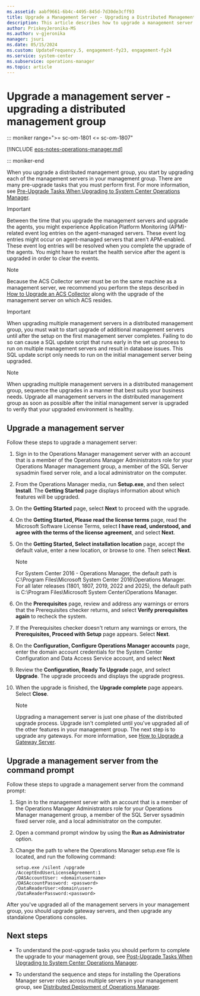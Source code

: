 ```yaml
---
ms.assetid: aabf9661-6b4c-4495-845d-7d30de3cff93
title: Upgrade a Management Server - Upgrading a Distributed Management Group
description: This article describes how to upgrade a management server in a distributed deployment of Operations Manager.
author: PriskeyJeronika-MS
ms.author: v-gjeronika
manager: jsuri
ms.date: 05/15/2024
ms.custom: UpdateFrequency.5, engagement-fy23, engagement-fy24
ms.service: system-center
ms.subservice: operations-manager
ms.topic: article
---
```


# Upgrade a management server - upgrading a distributed management group

::: moniker range=">= sc-om-1801 <= sc-om-1807"

[!INCLUDE [eos-notes-operations-manager.md](../includes/eos-notes-operations-manager.md)]

::: moniker-end

When you upgrade a distributed management group, you start by upgrading each of the management servers in your management group. There are many pre-upgrade tasks that you must perform first. For more information, see [Pre-Upgrade Tasks When Upgrading to System Center Operations Manager](deploy-upgrade-overview.md).

> [!IMPORTANT]
> Between the time that you upgrade the management servers and upgrade the agents, you might experience Application Platform Monitoring (APM)-related event log entries on the agent-managed servers. These event log entries might occur on agent-managed servers that aren't APM-enabled. These event log entries will be resolved when you complete the upgrade of the agents. You might have to restart the health service after the agent is upgraded in order to clear the events.

> [!NOTE]
> Because the ACS Collector server must be on the same machine as a management server, we recommend you perform the steps described in [How to Upgrade an ACS Collector](~/scom/deploy-upgrade-acs-collector.md) along with the upgrade of the management server on which ACS resides.

> [!IMPORTANT]
> When upgrading multiple management servers in a distributed management group, you must wait to start upgrade of additional management servers until after the setup on the first management server completes. Failing to do so can cause a SQL update script that runs early in the set up process to run on multiple management servers and result in database issues. This SQL update script only needs to run on the initial management server being upgraded.

> [!NOTE]
> When upgrading multiple management servers in a distributed management group, sequence the upgrades in a manner that best suits your business needs. Upgrade all management servers in the distributed management group as soon as possible after the initial management server is upgraded to verify that your upgraded environment is healthy.

## Upgrade a management server

Follow these steps to upgrade a management server:

1. Sign in to the Operations Manager management server with an account that is a member of the Operations Manager Administrators role for your Operations Manager management group, a member of the SQL Server sysadmin fixed server role, and a local administrator on the computer.

2. From the Operations Manager media, run **Setup.exe**, and then select **Install**. The **Getting Started** page displays information about which features will be upgraded.

3. On the **Getting Started** page, select **Next** to proceed with the upgrade.

4. On the **Getting Started, Please read the license terms** page, read the Microsoft Software License Terms, select **I have read, understood, and agree with the terms of the license agreement**, and select **Next**.

5. On the **Getting Started, Select installation location** page, accept the default value, enter a new location, or browse to one. Then select **Next**.

    > [!NOTE]
    > For System Center 2016 - Operations Manager, the default path is C:\Program Files\Microsoft System Center 2016\Operations Manager.  For all later releases (1801, 1807, 2019, 2022 and 2025), the default path is C:\Program Files\Microsoft System Center\Operations Manager.
    >

6. On the **Prerequisites** page, review and address any warnings or errors that the Prerequisites checker returns, and select **Verify prerequisites again** to recheck the system.

7. If the Prerequisites checker doesn't return any warnings or errors, the **Prerequisites, Proceed with Setup** page appears. Select **Next**.

8. On the **Configuration, Configure Operations Manager accounts** page, enter the domain account credentials for the System Center Configuration and Data Access Service account, and select **Next**

9. Review the **Configuration, Ready To Upgrade** page, and select **Upgrade**. The upgrade proceeds and displays the upgrade progress.

10. When the upgrade is finished, the **Upgrade complete** page appears. Select **Close**.

    > [!NOTE]
    > Upgrading a management server is just one phase of the distributed upgrade process. Upgrade isn't completed until you've upgraded all of the other features in your management group. The next step is to upgrade any gateways. For more information, see [How to Upgrade a Gateway Server](~/scom/deploy-upgrade-gateway-server.md).

## Upgrade a management server from the command prompt

Follow these steps to upgrade a management server from the command prompt:

1. Sign in to the management server with an account that is a member of the Operations Manager Administrators role for your Operations Manager management group, a member of the SQL Server sysadmin fixed server role, and a local administrator on the computer.

2. Open a command prompt window by using the **Run as Administrator** option.

3. Change the path to where the Operations Manager setup.exe file is located, and run the following command:

    ```
    setup.exe /silent /upgrade
    /AcceptEndUserLicenseAgreement:1
    /DASAccountUser: <domain\username>
    /DASAccountPassword: <password>
    /DataReaderUser:<domain\user>
    /DataReaderPassword:<password>
    ```

After you've upgraded all of the management servers in your management group, you should upgrade gateway servers, and then upgrade any standalone Operations consoles.

## Next steps

- To understand the post-upgrade tasks you should perform to complete the upgrade to your management group, see [Post-Upgrade Tasks When Upgrading to System Center Operations Manager](deploy-upgrade-post-tasks.md).

- To understand the sequence and steps for installing the Operations Manager server roles across multiple servers in your management group, see [Distributed Deployment of Operations Manager](deploy-distributed-deployment.md).  
